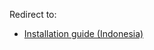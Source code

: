 Redirect to:

*   [Installation guide (Indonesia)](/index.php?title=Installation_guide_(Indonesia)&redirect=no "Installation guide (Indonesia)")